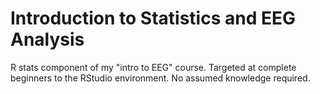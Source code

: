 # Introduction to Statistics and EEG Analysis
R stats component of my "intro to EEG" course. Targeted at complete beginners to the RStudio environment. No assumed knowledge required.
